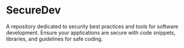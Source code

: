 # SecureDev
A repository dedicated to security best practices and tools for software development. Ensure your applications are secure with code snippets, libraries, and guidelines for safe coding.
